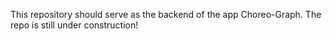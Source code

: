 This repository should serve as the backend of the app Choreo-Graph. The repo is still under construction!